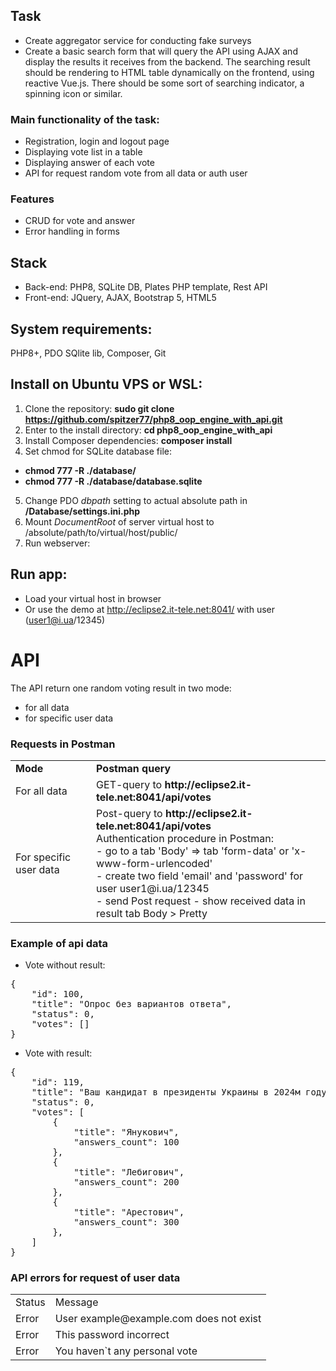 ## Task
- Create aggregator service for conducting fake surveys
- Create a basic search form that will query the API using AJAX and display the results it receives from the backend. The searching result should be rendering to HTML table dynamically on the frontend, using reactive Vue.js.
There should be some sort of searching indicator, a spinning icon or similar.

### Main functionality of the task:

- Registration, login and logout page
- Displaying vote list in a table 
- Displaying answer of each vote
- API for request random vote from all data or auth user

### Features

- CRUD for vote and answer
- Error handling in forms

## Stack
- Back-end: PHP8, SQLite DB, Plates PHP template, Rest API
- Front-end: JQuery, AJAX, Bootstrap 5, HTML5

## System requirements:
PHP8+, PDO SQlite lib, Composer, Git

## Install on Ubuntu VPS or WSL:

1) Clone the repository: <b>sudo git clone https://github.com/spitzer77/php8_oop_engine_with_api.git </b>
2) Enter to the install directory: <b>cd php8_oop_engine_with_api</b>
3) Install Composer dependencies: <b>composer install</b>
4) Set chmod for SQLite database file:
- <b>chmod 777 -R ./database/</b>
- <b>chmod 777 -R ./database/database.sqlite</b>
5) Change PDO _dbpath_ setting to actual absolute path in <b>/Database/settings.ini.php</b>
6) Mount _DocumentRoot_ of server virtual host to /absolute/path/to/virtual/host/public/
9) Run webserver:<br>

## Run app:

- Load your virtual host in browser 
- Or use the demo at http://eclipse2.it-tele.net:8041/ with user (user1@i.ua/12345)

# API

The API return one random voting result in two mode:
- for all data 
- for specific user data

### Requests in Postman
<table>
<tr>
<td><b>Mode</b></td>
<td><b>Postman query</b></td>
</tr>
<tr>
<td>For all data</td>
<td>GET-query to <b>http://eclipse2.it-tele.net:8041/api/votes</b></td>
</tr>
<tr>
<td>For specific user data</td>
<td>Post-query to <b>http://eclipse2.it-tele.net:8041/api/votes</b><br>
Authentication procedure in Postman:<br>
- go to a tab 'Body' => tab 'form-data' or 'x-www-form-urlencoded'<br>
- create two field 'email' and 'password' for user user1@i.ua/12345<br>
- send Post request
- show received data in result tab Body > Pretty 
</td> 
</tr>
</table>

### Example of api data

- Vote without result:
<pre>
{
    "id": 100,
    "title": "Опрос без вариантов ответа",
    "status": 0,
    "votes": []
}</pre>

- Vote with result:
<pre>
{
    "id": 119,
    "title": "Ваш кандидат в президенты Украины в 2024м году?",
    "status": 0,
    "votes": [
        {
            "title": "Янукович",
            "answers_count": 100
        },
        {
            "title": "Лебигович",
            "answers_count": 200
        },
        {
            "title": "Арестович",
            "answers_count": 300
        },
    ]
}
</pre>

### API errors for request of user data
<table>
<tr>
<td>Status</td>
<td>Message</td>
</tr>
<tr>
<td>Error</td>
<td>User example@example.com does not exist</td>
</tr>
<tr>
<td>Error</td>
<td>This password incorrect</td>
</tr>
<tr>
<td>Error</td>
<td>You haven`t any personal vote</td>
</tr>
</table>